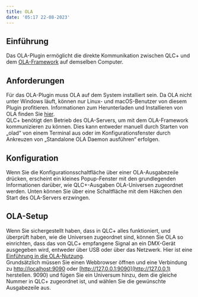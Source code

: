 ```yaml
---
title: OLA
date: '05:17 22-08-2023'
---
```


Einführung
------------

Das OLA-Plugin ermöglicht die direkte Kommunikation zwischen QLC+ und dem [OLA-Framework](https://wiki.openlighting.org/index.php/Open_Lighting_Architecture) auf demselben Computer.

Anforderungen
------------

Für das OLA-Plugin muss OLA auf dem System installiert sein.
Da OLA nicht unter Windows läuft, können nur Linux- und macOS-Benutzer von diesem Plugin profitieren.
Informationen zum Herunterladen und Installieren von OLA finden Sie [hier](https://wiki.openlighting.org/index.php/Download_%26_Install_OLA).  
QLC+ benötigt den Betrieb des OLA-Servers, um mit dem OLA-Framework kommunizieren zu können. Dies kann entweder manuell durch Starten von „olad“ von einem Terminal aus oder im Konfigurationsfenster durch Ankreuzen von „Standalone OLA Daemon ausführen“ erfolgen.

Konfiguration
-------------

Wenn Sie die Konfigurationsschaltfläche über einer OLA-Ausgabezeile drücken, erscheint ein kleines Popup-Fenster mit den grundlegenden Informationen darüber, wie QLC+-Ausgaben OLA-Universen zugeordnet werden.
Unten können Sie über eine Schaltfläche mit dem Häkchen den Start des OLA-Servers erzwingen.

OLA-Setup
---------

Wenn Sie sichergestellt haben, dass in QLC+ alles funktioniert, und überprüft haben, wie die Universen zugeordnet sind, können Sie OLA so einrichten, dass das von QLC+ empfangene Signal an ein DMX-Gerät ausgegeben wird, entweder über USB oder über das Netzwerk.
Hier ist eine [Einführung in die OLA-Nutzung](https://wiki.openlighting.org/index.php/Using_OLA).  
Grundsätzlich müssen Sie einen Webbrowser öffnen und eine Verbindung zu [http://localhost:9090](http://localhost:9090) oder [http://127.0.0.1:9090](http://127.0.0.1) herstellen. 9090) und fügen Sie ein Universum hinzu, dem die gleiche Nummer in QLC+ zugeordnet ist, und wählen Sie die gewünschte Ausgabezeile aus.